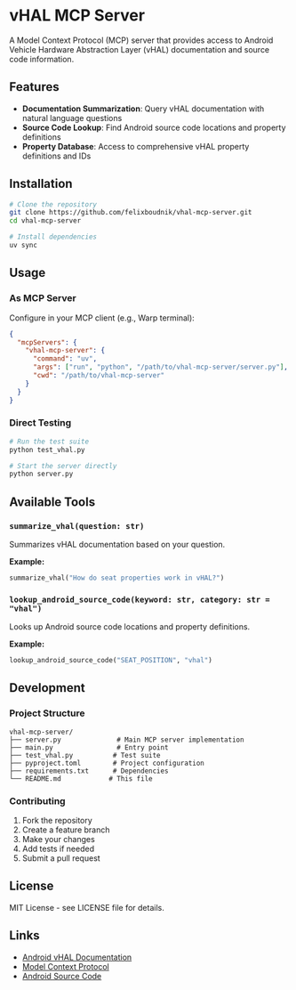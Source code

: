 # vHAL MCP Server

A Model Context Protocol (MCP) server that provides access to Android Vehicle Hardware Abstraction Layer (vHAL) documentation and source code information.

## Features

- **Documentation Summarization**: Query vHAL documentation with natural language questions
- **Source Code Lookup**: Find Android source code locations and property definitions
- **Property Database**: Access to comprehensive vHAL property definitions and IDs

## Installation

```bash
# Clone the repository
git clone https://github.com/felixboudnik/vhal-mcp-server.git
cd vhal-mcp-server

# Install dependencies
uv sync
```

## Usage

### As MCP Server

Configure in your MCP client (e.g., Warp terminal):

```json
{
  "mcpServers": {
    "vhal-mcp-server": {
      "command": "uv",
      "args": ["run", "python", "/path/to/vhal-mcp-server/server.py"],
      "cwd": "/path/to/vhal-mcp-server"
    }
  }
}
```

### Direct Testing

```bash
# Run the test suite
python test_vhal.py

# Start the server directly
python server.py
```

## Available Tools

### `summarize_vhal(question: str)`

Summarizes vHAL documentation based on your question.

**Example:**
```python
summarize_vhal("How do seat properties work in vHAL?")
```

### `lookup_android_source_code(keyword: str, category: str = "vhal")`

Looks up Android source code locations and property definitions.

**Example:**
```python
lookup_android_source_code("SEAT_POSITION", "vhal")
```

## Development

### Project Structure

```
vhal-mcp-server/
├── server.py              # Main MCP server implementation
├── main.py                # Entry point
├── test_vhal.py          # Test suite
├── pyproject.toml        # Project configuration
├── requirements.txt      # Dependencies
└── README.md            # This file
```

### Contributing

1. Fork the repository
2. Create a feature branch
3. Make your changes
4. Add tests if needed
5. Submit a pull request

## License

MIT License - see LICENSE file for details.

## Links

- [Android vHAL Documentation](https://source.android.com/docs/automotive/vhal)
- [Model Context Protocol](https://github.com/modelcontextprotocol/specification)
- [Android Source Code](https://cs.android.com/)
